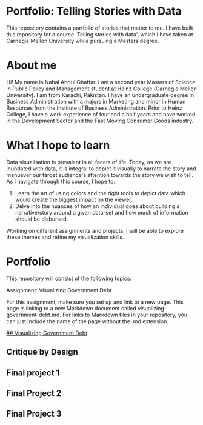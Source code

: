 # Portfolio: Telling Stories with Data
This repository contains a portfolio of stories that matter to me. I have built this repository for a course 'Telling stories with data', which I have taken at Carnegie Mellon University while pursuing a Masters degree.

# About me
Hi! My name is Nahal Abdul Ghaffar. I am a second year Masters of Science in Public Policy and Management student at Heinz College (Carnegie Mellon University). I am from Karachi, Pakistan. I have an undergraduate degree in Business Administration with a majors in Marketing and minor in Human Resources from the Institute of Business Administration. Prior to Heinz College, I have a work experience of four and a half years and have worked in the Development Sector and the Fast Moving Consumer Goods industry.

# What I hope to learn
Data visualisation is prevalent in all facets of life. Today, as we are inundated with data, it is integral to depict it visually to narrate the story and manuever our target audience's attention towards the story we wish to tell. As I navigate through this course, I hope to: 

1. Learn the art of using colors and the right tools to depict data which would create the biggest impact on the viewer.
2. Delve into the nuances of how an individual goes about building a narrative/story around a given data-set and how much of information should be disbursed.

Working on different assignments and projects, I will be able to explore these themes and refine my visualization skills.

# Portfolio
This repository will consist of the following topics: 

Assignment: Visualizing Government Debt

For this assignment, make sure you set up and link to a new page. This page is linking to a new Markdown document called visualizing-government-debt.md. For links to Markdown files in your repository, you can just include the name of the page without the .md extension.

[## Visualizing Government Debt](https://nahalg.github.io/Telling-Stories-with-Data/Visualisinggovernmentdebt.html)

## Critique by Design 

## Final project 1

## Final Project 2

## Final Project 3
